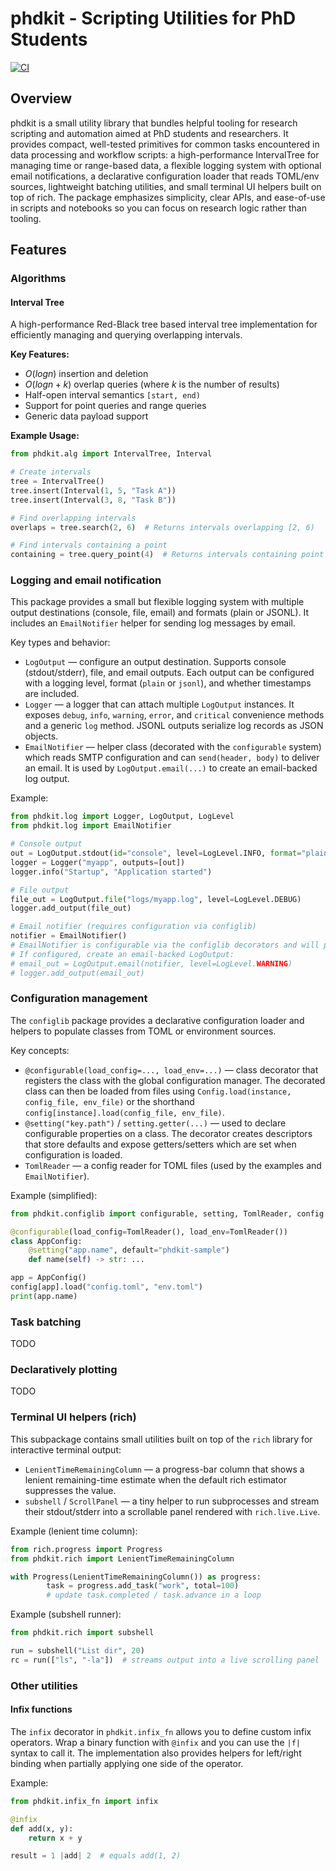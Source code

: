 # phdkit - Scripting Utilities for PhD Students

[![CI](https://github.com/cychen2021/phdkit/actions/workflows/ci.yml/badge.svg)](https://github.com/cychen2021/phdkit/actions/workflows/ci.yml)

## Overview

phdkit is a small utility library that bundles helpful tooling for research scripting and automation aimed at PhD students and researchers. It provides compact, well-tested primitives for common tasks encountered in data processing and workflow scripts: a high-performance IntervalTree for managing time or range-based data, a flexible logging system with optional email notifications, a declarative configuration loader that reads TOML/env sources, lightweight batching utilities, and small terminal UI helpers built on top of rich. The package emphasizes simplicity, clear APIs, and ease-of-use in scripts and notebooks so you can focus on research logic rather than tooling.

## Features

### Algorithms

#### Interval Tree

A high-performance Red-Black tree based interval tree implementation for efficiently managing and querying overlapping intervals.

**Key Features:**

- $O(log n)$ insertion and deletion
- $O(log n + k)$ overlap queries (where $k$ is the number of results)
- Half-open interval semantics `[start, end)`
- Support for point queries and range queries
- Generic data payload support

**Example Usage:**

```python
from phdkit.alg import IntervalTree, Interval

# Create intervals
tree = IntervalTree()
tree.insert(Interval(1, 5, "Task A"))
tree.insert(Interval(3, 8, "Task B"))

# Find overlapping intervals
overlaps = tree.search(2, 6)  # Returns intervals overlapping [2, 6)

# Find intervals containing a point
containing = tree.query_point(4)  # Returns intervals containing point 4
```

### Logging and email notification

This package provides a small but flexible logging system with multiple output destinations (console, file, email) and formats (plain or JSONL). It includes an `EmailNotifier` helper for sending log messages by email.

Key types and behavior:

- `LogOutput` — configure an output destination. Supports console (stdout/stderr), file, and email outputs. Each output can be configured with a logging level, format (`plain` or `jsonl`), and whether timestamps are included.
- `Logger` — a logger that can attach multiple `LogOutput` instances. It exposes `debug`, `info`, `warning`, `error`, and `critical` convenience methods and a generic `log` method. JSONL outputs serialize log records as JSON objects.
- `EmailNotifier` — helper class (decorated with the `configurable` system) which reads SMTP configuration and can `send(header, body)` to deliver an email. It is used by `LogOutput.email(...)` to create an email-backed log output.

Example:

```python
from phdkit.log import Logger, LogOutput, LogLevel
from phdkit.log import EmailNotifier

# Console output
out = LogOutput.stdout(id="console", level=LogLevel.INFO, format="plain")
logger = Logger("myapp", outputs=[out])
logger.info("Startup", "Application started")

# File output
file_out = LogOutput.file("logs/myapp.log", level=LogLevel.DEBUG)
logger.add_output(file_out)

# Email notifier (requires configuration via configlib)
notifier = EmailNotifier()
# EmailNotifier is configurable via the configlib decorators and will pull settings from config/env
# If configured, create an email-backed LogOutput:
# email_out = LogOutput.email(notifier, level=LogLevel.WARNING)
# logger.add_output(email_out)
```

### Configuration management

The `configlib` package provides a declarative configuration loader and helpers to populate classes from TOML or environment sources.

Key concepts:

- `@configurable(load_config=..., load_env=...)` — class decorator that registers the class with the global configuration manager. The decorated class can then be loaded from files using `Config.load(instance, config_file, env_file)` or the shorthand `config[instance].load(config_file, env_file)`.
- `@setting("key.path")` / `setting.getter(...)` — used to declare configurable properties on a class. The decorator creates descriptors that store defaults and expose getters/setters which are set when configuration is loaded.
- `TomlReader` — a config reader for TOML files (used by the examples and `EmailNotifier`).

Example (simplified):

```python
from phdkit.configlib import configurable, setting, TomlReader, config

@configurable(load_config=TomlReader(), load_env=TomlReader())
class AppConfig:
    @setting("app.name", default="phdkit-sample")
    def name(self) -> str: ...

app = AppConfig()
config[app].load("config.toml", "env.toml")
print(app.name)
```

### Task batching

TODO

### Declaratively plotting

TODO

### Terminal UI helpers (rich)

This subpackage contains small utilities built on top of the `rich` library for
interactive terminal output:

- `LenientTimeRemainingColumn` — a progress-bar column that shows a lenient
    remaining-time estimate when the default rich estimator suppresses the value.
- `subshell` / `ScrollPanel` — a tiny helper to run subprocesses and stream
    their stdout/stderr into a scrollable panel rendered with `rich.live.Live`.

Example (lenient time column):

```python
from rich.progress import Progress
from phdkit.rich import LenientTimeRemainingColumn

with Progress(LenientTimeRemainingColumn()) as progress:
        task = progress.add_task("work", total=100)
        # update task.completed / task.advance in a loop
```

Example (subshell runner):

```python
from phdkit.rich import subshell

run = subshell("List dir", 20)
rc = run(["ls", "-la"])  # streams output into a live scrolling panel
```

### Other utilities

#### Infix functions

The `infix` decorator in `phdkit.infix_fn` allows you to define custom infix operators. Wrap a binary function with `@infix` and you can use the `|f|` syntax to call it. The implementation also provides helpers for left/right binding when partially applying one side of the operator.

Example:

```python
from phdkit.infix_fn import infix

@infix
def add(x, y):
    return x + y

result = 1 |add| 2  # equals add(1, 2)
```
